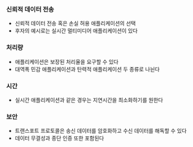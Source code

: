 ### 신뢰적 데이터 전송

- 신뢰적 데이터 전송 혹은 손실 허용 애플리케이션의 선택
- 후자의 예시로는 실시간 멀티미디어 애플리케이션이 있다


### 처리량
- 애플리케이션은 보장된 처리율을 요구할 수 있다
- 대역폭 민감 애플리케이션과 탄력적 애플리케이션 두 종류로 나뉜다



### 시간
- 실시간 애플리케이션과 같은 경우는 지연시간을 최소화하기를 원한다


### 보안

- 트랜스포트 프로토콜은 송신 데이터를 암호화하고 수신 데이터를 해독할 수 있다
- 데이터 무결성과 종단 인증 또한 포함된다